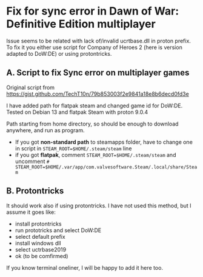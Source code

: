 Fix for sync error in Dawn of War: Definitive Edition multiplayer
===

Issue seems to be related with lack of/invalid ucrtbase.dll in proton prefix. To fix it you either use script for Company of Heroes 2 (here is version adapted to DoW:DE) or using protontricks.

A. Script to fix Sync error on multiplayer games
-   

Original script from https://gist.github.com/TechT10n/79b853003f2e9841a18e8b6decd0fd3e

I have added path for flatpak steam and changed game id for DoW:DE.  
Tested on Debian 13 and flatpak Steam with proton 9.0.4

Path starting from home directory, so should be enough to download anywhere, and run as program. 
- If you got **non-standard path** to steamapps folder, have to change one in script in `STEAM_ROOT=$HOME/.steam/steam` line
- if you got **flatpak**, comment `STEAM_ROOT=$HOME/.steam/steam` and uncomment `# STEAM_ROOT=$HOME/.var/app/com.valvesoftware.Steam/.local/share/Steam`

B. Protontricks
-
It should work also if using protontricks. I have not used this method, but I assume it goes like:
- install protontricks
- run prototricks and select DoW:DE
- select default prefix
- install windows dll
- select uctrbase2019
- ok
(to be comfirmed)

If you know terminal oneliner, I will be happy to add it here too. 
